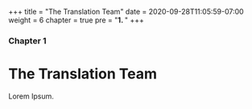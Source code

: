 +++
title = "The Translation Team"
date = 2020-09-28T11:05:59-07:00
weight = 6
chapter = true
pre = "<b>1. </b>"
+++

### Chapter 1

# The Translation Team

Lorem Ipsum.